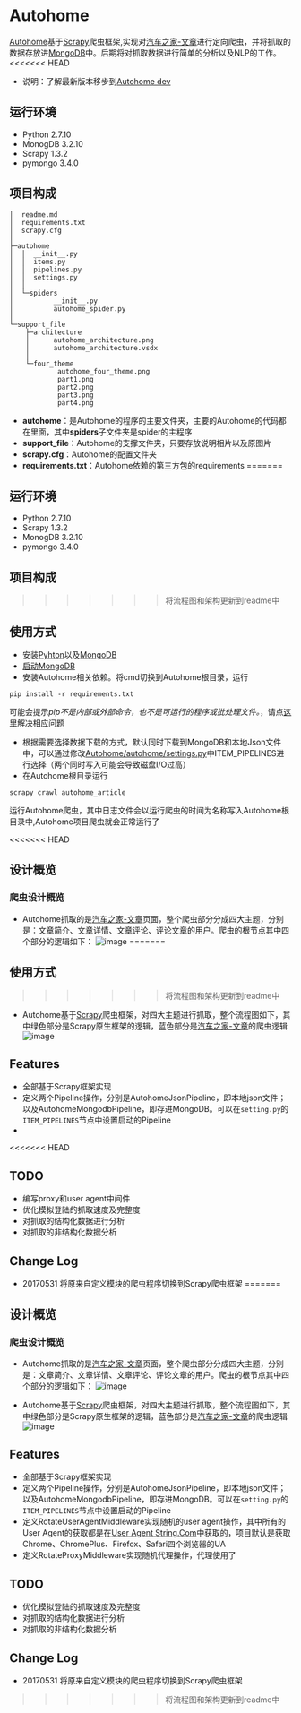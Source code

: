 # Autohome
[Autohome](https://github.com/zhongjiajie/Autohome)基于[Scrapy](https://github.com/scrapy/scrapy)爬虫框架,实现对[汽车之家-文章](http://www.autohome.com.cn/all/)进行定向爬虫，并将抓取的数据存放进[MongoDB](https://github.com/mongodb/mongo)中。后期将对抓取数据进行简单的分析以及NLP的工作。
<<<<<<< HEAD

* 说明：了解最新版本移步到[Autohome dev](https://github.com/zhongjiajie/Autohome/tree/dev)

## 运行环境
* Python 2.7.10
* MonogDB 3.2.10
* Scrapy 1.3.2
* pymongo 3.4.0

## 项目构成
```
│  readme.md
│  requirements.txt
│  scrapy.cfg
│
├─autohome
│  │  __init__.py
│  │  items.py
│  │  pipelines.py
│  │  settings.py
│  │
│  └─spiders
│          __init__.py
│          autohome_spider.py
│
└─support_file
    ├─architecture
    │      autohome_architecture.png
    │      autohome_architecture.vsdx
    │
    └─four_theme
            autohome_four_theme.png
            part1.png
            part2.png
            part3.png
            part4.png
```
* **autohome**：是Autohome的程序的主要文件夹，主要的Autohome的代码都在里面，其中**spiders**子文件夹是spider的主程序
* **support_file**：Autohome的支撑文件夹，只要存放说明相片以及原图片
* **scrapy.cfg**：Autohome的配置文件夹
* **requirements.txt**：Autohome依赖的第三方包的requirements
=======

## 运行环境
* Python 2.7.10
* Scrapy 1.3.2
* MonogDB 3.2.10
* pymongo 3.4.0

## 项目构成
>>>>>>> 将流程图和架构更新到readme中

## 使用方式
* 安装[Pyhton](https://www.python.org/getit/)以及[MongoDB](https://www.mongodb.com/download-center)
* [启动MongoDB](http://blog.csdn.net/liusong0605/article/details/10574863)
* 安装Autohome相关依赖。将cmd切换到Autohome根目录，运行
```shell
pip install -r requirements.txt
```
可能会提示*pip不是内部或外部命令，也不是可运行的程序或批处理文件。*，请点[这里](http://blog.csdn.net/xueli1991/article/details/51914914)解决相应问题
* 根据需要选择数据下载的方式，默认同时下载到MongoDB和本地Json文件中，可以通过修改[Autohome/autohome/settings.py](https://github.com/zhongjiajie/Autohome/blob/master/autohome/settings.py#L88-89)中ITEM_PIPELINES进行选择（两个同时写入可能会导致磁盘I/O过高）
* 在Autohome根目录运行
```shell
scrapy crawl autohome_article
```
运行Autohome爬虫，其中日志文件会以运行爬虫的时间为名称写入Autohome根目录中,Autohome项目爬虫就会正常运行了

<<<<<<< HEAD
## 设计概览
### 爬虫设计概览
* Autohome抓取的是[汽车之家-文章](http://www.autohome.com.cn/all/)页面，整个爬虫部分分成四大主题，分别是：文章简介、文章详情、文章评论、评论文章的用户。爬虫的根节点其中四个部分的逻辑如下：
![image](https://github.com/zhongjiajie/Autohome/raw/master/support_file/four_theme/autohome_four_theme.png)
=======
## 使用方式
>>>>>>> 将流程图和架构更新到readme中

* Autohome基于[Scrapy](https://github.com/scrapy/scrapy)爬虫框架，对四大主题进行抓取，整个流程图如下，其中绿色部分是Scrapy原生框架的逻辑，蓝色部分是[汽车之家-文章](http://www.autohome.com.cn/all/)的爬虫逻辑
![image](https://github.com/zhongjiajie/Autohome/raw/master/support_file/architecture/autohome_architecture.png)

## Features
* 全部基于Scrapy框架实现
* 定义两个Pipeline操作，分别是AutohomeJsonPipeline，即本地json文件；以及AutohomeMongodbPipeline，即存进MongoDB。可以在`setting.py`的`ITEM_PIPELINES`节点中设置启动的Pipeline
* 

<<<<<<< HEAD
## TODO
* 编写proxy和user agent中间件
* 优化模拟登陆的抓取速度及完整度
* 对抓取的结构化数据进行分析
* 对抓取的非结构化数据分析

## Change Log
* 20170531 将原来自定义模块的爬虫程序切换到Scrapy爬虫框架
=======
## 设计概览

### 爬虫设计概览
* Autohome抓取的是[汽车之家-文章](http://www.autohome.com.cn/all/)页面，整个爬虫部分分成四大主题，分别是：文章简介、文章详情、文章评论、评论文章的用户。爬虫的根节点其中四个部分的逻辑如下：
![image](https://github.com/zhongjiajie/Autohome/raw/master/support_file/four_theme/autohome_four_theme.png)

* Autohome基于[Scrapy](https://github.com/scrapy/scrapy)爬虫框架，对四大主题进行抓取，整个流程图如下，其中绿色部分是Scrapy原生框架的逻辑，蓝色部分是[汽车之家-文章](http://www.autohome.com.cn/all/)的爬虫逻辑
![image](https://github.com/zhongjiajie/Autohome/raw/master/support_file/architecture/autohome_architecture.png)

## Features
* 全部基于Scrapy框架实现
* 定义两个Pipeline操作，分别是AutohomeJsonPipeline，即本地json文件；以及AutohomeMongodbPipeline，即存进MongoDB。可以在`setting.py`的`ITEM_PIPELINES`节点中设置启动的Pipeline
* 定义RotateUserAgentMiddleware实现随机的user agent操作，其中所有的User Agent的获取都是在[User Agent String.Com](http://www.useragentstring.com/)中获取的，项目默认是获取Chrome、ChromePlus、Firefox、Safari四个浏览器的UA
* 定义RotateProxyMiddleware实现随机代理操作，代理使用了

## TODO
* 优化模拟登陆的抓取速度及完整度
* 对抓取的结构化数据进行分析
* 对抓取的非结构化数据分析

## Change Log
* 20170531 将原来自定义模块的爬虫程序切换到Scrapy爬虫框架
>>>>>>> 将流程图和架构更新到readme中
